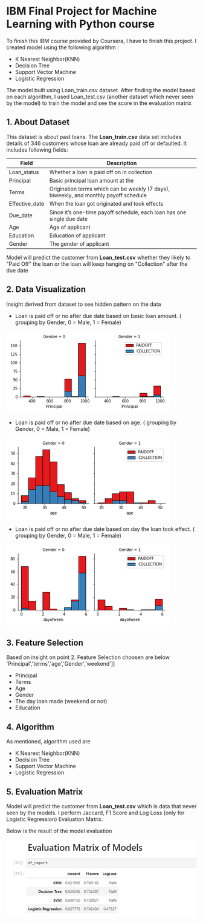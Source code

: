 # IBM Final Project for Machine Learning with Python course

To finish this IBM course provided by Coursera, I have to finish this project. I created model using the following algorithm :

*   K Nearest Neighbor(KNN)
*   Decision Tree
*   Support Vector Machine
*   Logistic Regression

The model built using Loan_train.csv dataset. After finding the model based on each algorithm, I used Loan_test.csv (another dataset which never seen by the model) to train the model and see the score in the evaluation matrix

## 1. About Dataset

This dataset is about past loans. The **Loan_train.csv** data set includes details of 346 customers whose loan are already paid off or defaulted. It includes following fields:

| Field          | Description                                                                           |
| -------------- | ------------------------------------------------------------------------------------- |
| Loan_status    | Whether a loan is paid off on in collection                                           |
| Principal      | Basic principal loan amount at the                                                    |
| Terms          | Origination terms which can be weekly (7 days), biweekly, and monthly payoff schedule |
| Effective_date | When the loan got originated and took effects                                         |
| Due_date       | Since it’s one-time payoff schedule, each loan has one single due date                |
| Age            | Age of applicant                                                                      |
| Education      | Education of applicant                                                                |
| Gender         | The gender of applicant                                                               |

Model will predict the customer from **Loan_test.csv** whether they likely to "Paid Off" the loan or the loan will keep hanging on "Collection" after the due date

## 2. Data Visualization
Insight derived from dataset to see hidden pattern on the data

* Loan is paid off or no after due date based on basic loan amount. ( grouping by Gender, 0 = Male, 1 = Female)

![Screenshot](https://github.com/astry-ec/loan_prediction/blob/main/images/gender.png)

* Loan is paid off or no after due date based on age. ( grouping by Gender, 0 = Male, 1 = Female)

![Screenshot](https://github.com/astry-ec/loan_prediction/blob/main/images/gender02.png)

* Loan is paid off or no after due date based on day the loan took effect. ( grouping by Gender, 0 = Male, 1 = Female)

![Screenshot](https://github.com/astry-ec/loan_prediction/blob/main/images/gender03.png)

## 3. Feature Selection

Based on insight on point 2. Feature Selection choosen are below
'Principal','terms','age','Gender','weekend']]
* Principal
* Terms
* Age
* Gender
* The day loan made (weekend or not)
* Education

## 4. Algorithm

As mentioned, algorithm used are

*   K Nearest Neighbor(KNN)
*   Decision Tree
*   Support Vector Machine
*   Logistic Regression

## 5. Evaluation Matrix

Model will predict the customer from **Loan_test.csv** which is data that never seen by the models. 
I perform Jaccard, F1 Score and Log Loss (only for Logistic Regression) Evaluation Matrix.

Below is the result of the model evaluation

![Screenshot](https://github.com/astry-ec/loan_prediction/blob/main/images/evaluation%20matrix%20models.png)
